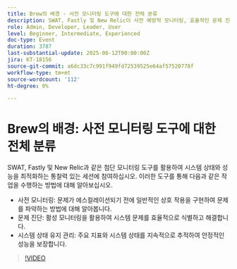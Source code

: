 ```yaml
---
title: Brew의 배경 - 사전 모니터링 도구에 대한 전체 분류
description: SWAT, Fastly 및 New Relic이 사전 예방적 모니터링, 효율적인 문제 진단 및 지속적인 시스템 상태 추적을 통해 최적의 성능을 발휘하는 방법에 대해 알아보십시오.
role: Admin, Developer, Leader, User
level: Beginner, Intermediate, Experienced
doc-type: Event
duration: 3787
last-substantial-update: 2025-06-12T00:00:00Z
jira: KT-18156
source-git-commit: a6dc33c7c991f949fd72539525e64af57520778f
workflow-type: tm+mt
source-wordcount: '112'
ht-degree: 0%

---
```



# Brew의 배경: 사전 모니터링 도구에 대한 전체 분류

SWAT, Fastly 및 New Relic과 같은 첨단 모니터링 도구를 활용하여 시스템 상태와 성능을 최적화하는 통찰력 있는 세션에 참여하십시오. 이러한 도구를 통해 다음과 같은 작업을 수행하는 방법에 대해 알아보십시오.

* 사전 모니터링: 문제가 에스컬레이션되기 전에 일반적인 상호 작용을 구현하여 문제를 파악하는 방법에 대해 알아봅니다.
* 문제 진단: 활성 모니터링을 활용하여 시스템 문제를 효율적으로 식별하고 해결합니다.
* 시스템 상태 유지 관리: 주요 지표와 시스템 상태를 지속적으로 추적하여 안정적인 성능을 보장합니다.

>[!VIDEO](https://video.tv.adobe.com/v/3459035/?learn=on&enablevpops)
